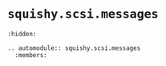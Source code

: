 # `squishy.scsi.messages`

```{toctree}
:hidden:
```

```{eval-rst}
.. automodule:: squishy.scsi.messages
  :members:

```
